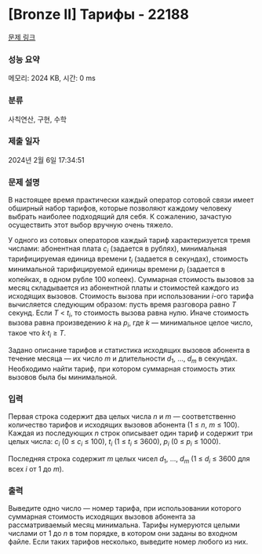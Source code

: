 # [Bronze II] Тарифы - 22188 

[문제 링크](https://www.acmicpc.net/problem/22188) 

### 성능 요약

메모리: 2024 KB, 시간: 0 ms

### 분류

사칙연산, 구현, 수학

### 제출 일자

2024년 2월 6일 17:34:51

### 문제 설명

<p>В настоящее время практически каждый оператор сотовой связи имеет обширный набор тарифов, которые позволяют каждому человеку выбрать наиболее подходящий для себя. К сожалению, зачастую осуществить этот выбор вручную очень тяжело.</p>

<p>У одного из сотовых операторов каждый тариф характеризуется тремя числами: абонентная плата <i>c<sub>i</sub></i> (задается в рублях), минимальная тарифицируемая единица времени <i>t<sub>i</sub></i> (задается в секундах), стоимость минимальной тарифицируемой единицы времени <i>p<sub>i</sub></i> (задается в копейках, в одном рубле 100 копеек). Суммарная стоимость вызовов за месяц складывается из абонентной платы и стоимостей каждого из исходящих вызовов. Стоимость вызова при использовании <i>i</i>-ого тарифа вычисляется следующим образом: пусть время разговора равно <i>T</i> секунд. Если <i>T</i> < <i>t<sub>i</sub></i>, то стоимость вызова равна нулю. Иначе стоимость вызова равна произведению <i>k</i> на <i>p<sub>i</sub></i>, где <i>k</i> — минимальное целое число, такое что <i>k·t<sub>i</sub></i> ≥ <i>T</i>.</p>

<p>Задано описание тарифов и статистика исходящих вызовов абонента в течение месяца — их число <i>m</i> и длительности <i>d</i><sub>1</sub>, ..., <i>d<sub>m</sub></i> в секундах. Необходимо найти тариф, при котором суммарная стоимость этих вызовов была бы минимальной.</p>

### 입력 

 <p>Первая строка содержит два целых числа <i>n</i> и <i>m</i> — соответственно количество тарифов и исходящих вызовов абонента (1 ≤ <i>n</i>, <i>m</i> ≤ 100). Каждая из последующих <i>n</i> строк описывает один тариф и содержит три целых числа: <i>c<sub>i</sub></i> (0 ≤ <i>c<sub>i</sub></i> ≤ 100), <i>t<sub>i</sub></i> (1 ≤ <i>t<sub>i</sub></i> ≤ 3600), <i>p<sub>i</sub></i> (0 ≤ <i>p<sub>i</sub></i> ≤ 1000).</p>

<p>Последняя строка содержит <i>m</i> целых чисел <i>d</i><sub>1</sub>, ..., <i>d<sub>m</sub></i> (1 ≤ <i>d<sub>i</sub></i> ≤ 3600 для всех <i>i</i> от 1 до <i>m</i>).</p>

### 출력 

 <p>Выведите одно число — номер тарифа, при использовании которого суммарная стоимость исходящих вызовов абонента за рассматриваемый месяц минимальна. Тарифы нумеруются целыми числами от 1 до <i>n</i> в том порядке, в котором они заданы во входном файле. Если таких тарифов несколько, выведите номер любого из них.</p>

